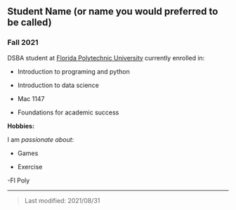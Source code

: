 ## Student Name (or name you would preferred to be called)

### Fall 2021

DSBA student at [Florida Polytechnic University](https://www.floridapoly.edu) currently enrolled in: 

- Introduction to programing and python

- Introduction to data science

- Mac 1147

- Foundations for academic success

**Hobbies:**

I am _passionate about_: 

- Games

- Exercise

-Fl Poly

***

> Last modified: 2021/08/31
